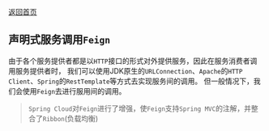 [返回首页](../../README.md)

## 声明式服务调用`Feign`
由于各个服务提供者都是以`HTTP`接口的形式对外提供服务，因此在服务消费者调用服务提供者时，
我们可以使用JDK原生的`URLConnection`、`Apache`的`HTTP Client`、`Spring`的`RestTemplate`等方式去实现服务间的调用。
但一般情况下，我们会使用`Feign`去进行服用间的调用。
> `Spring Cloud`对`Feign`进行了增强，使`Feign`支持`Spring MVC`的注解，并整合了`Ribbon`(负载均衡)
